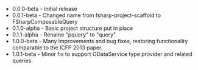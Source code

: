 * 0.0.0-beta - Initial release
* 0.0.1-beta - Changed name from fsharp-project-scaffold to FSharpComposableQuery
* 0.1.0-alpha - Basic project structure put in place
* 0.1.1-alpha - Rename "pquery" to "query"
* 1.0.0-beta - Many improvements and bug fixes, restoring functionality comparable to the ICFP 2013 paper.
* 1.0.1-beta - Minor fix to support ODataService type provider and related queries